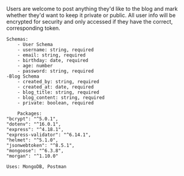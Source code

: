 Users are welcome to post anything they'd like to the blog and mark whether they'd want to keep it private or public. All user info will be encrypted for security and only accessed if they have the correct, corresponding token.
    
    Schemas:
        - User Schema
        - username: string, required
        - email: string, required
        - birthday: date, required
        - age: number
        - password: string, required
    -Blog Schema
        - created_by: string, required
        - created_at: date, required
        - blog_title: string, required
        - blog_content: string, required
        - private: boolean, required
        
        Packages:
    "bcrypt": "^5.0.1",
    "dotenv": "^16.0.1",
    "express": "^4.18.1",
    "express-validator": "^6.14.1",
    "helmet": "^5.1.0",
    "jsonwebtoken": "^8.5.1",
    "mongoose": "^6.3.8",
    "morgan": "^1.10.0"
    
    Uses: MongoDB, Postman
    
